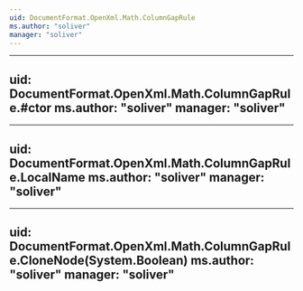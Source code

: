 ```yaml
---
uid: DocumentFormat.OpenXml.Math.ColumnGapRule
ms.author: "soliver"
manager: "soliver"
---
```


---
uid: DocumentFormat.OpenXml.Math.ColumnGapRule.#ctor
ms.author: "soliver"
manager: "soliver"
---

---
uid: DocumentFormat.OpenXml.Math.ColumnGapRule.LocalName
ms.author: "soliver"
manager: "soliver"
---

---
uid: DocumentFormat.OpenXml.Math.ColumnGapRule.CloneNode(System.Boolean)
ms.author: "soliver"
manager: "soliver"
---
